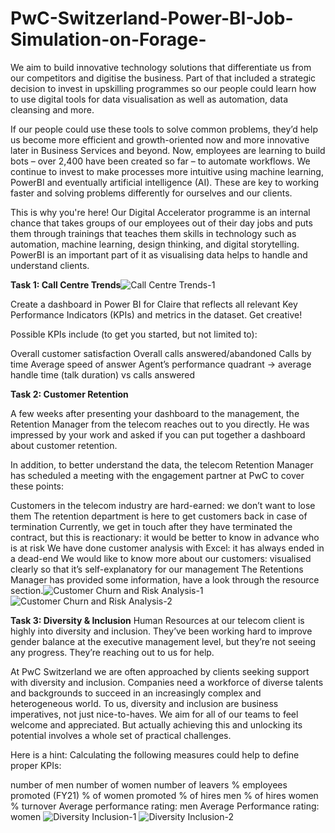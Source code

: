 # PwC-Switzerland-Power-BI-Job-Simulation-on-Forage-

We aim to build innovative technology solutions that differentiate us from our competitors and digitise the business. Part of that included a strategic decision to invest in upskilling programmes so our people could learn how to use digital tools for data visualisation as well as automation, data cleansing and more.

If our people could use these tools to solve common problems, they’d help us become more efficient and growth-oriented now and more innovative later in Business Services and beyond. Now, employees are learning to build bots – over 2,400 have been created so far – to automate workflows. We continue to invest to make processes more intuitive using machine learning, PowerBI and eventually artificial intelligence (AI). These are key to working faster and solving problems differently for ourselves and our clients.

This is why you're here! Our Digital Accelerator programme is an internal chance that takes groups of our employees out of their day jobs and puts them through trainings that teaches them skills in technology such as automation, machine learning, design thinking, and digital storytelling. PowerBI is an important part of it as visualising data helps to handle and understand clients.

**Task 1: Call Centre Trends**![Call Centre Trends-1](https://github.com/ANKUSH-ASR/PwC-Switzerland-Power-BI-Job-Simulation-on-Forage-/assets/149473786/8c6adbf9-330f-49a4-b412-a904429d7648)

Create a dashboard in Power BI for Claire that reflects all relevant Key Performance Indicators (KPIs) and metrics in the dataset. Get creative!

Possible KPIs include (to get you started, but not limited to):

Overall customer satisfaction
Overall calls answered/abandoned
Calls by time
Average speed of answer
Agent’s performance quadrant -> average handle time (talk duration) vs calls answered

**Task 2: Customer Retention**

A few weeks after presenting your dashboard to the management, the Retention Manager from the telecom reaches out to you directly. He was impressed by your work and asked if you can put together a dashboard about customer retention.

In addition, to better understand the data, the telecom Retention Manager has scheduled a meeting with the engagement partner at PwC to cover these points:

Customers in the telecom industry are hard-earned: we don’t want to lose them
The retention department is here to get customers back in case of termination
Currently, we get in touch after they have terminated the contract, but this is reactionary: it would be better to know in advance who is at risk
We have done customer analysis with Excel: it has always ended in a dead-end
We would like to know more about our customers: visualised clearly so that it’s self-explanatory for our management The Retentions Manager has provided some information, have a look through the resource section.![Customer Churn and Risk Analysis-1](https://github.com/ANKUSH-ASR/PwC-Switzerland-Power-BI-Job-Simulation-on-Forage-/assets/149473786/0693b0b4-4480-4125-ba00-1860a297bfca)
![Customer Churn and Risk Analysis-2](https://github.com/ANKUSH-ASR/PwC-Switzerland-Power-BI-Job-Simulation-on-Forage-/assets/149473786/6a6997a9-b8fa-4236-ab55-2145a1a8e914)

**Task 3: Diversity & Inclusion**
Human Resources at our telecom client is highly into diversity and inclusion. They’ve been working hard to improve gender balance at the executive management level, but they’re not seeing any progress. They’re reaching out to us for help.

At PwC Switzerland we are often approached by clients seeking support with diversity and inclusion. Companies need a workforce of diverse talents and backgrounds to succeed in an increasingly complex and heterogeneous world. To us, diversity and inclusion are business imperatives, not just nice-to-haves. We aim for all of our teams to feel welcome and appreciated. But actually achieving this and unlocking its potential involves a whole set of practical challenges.

Here is a hint: Calculating the following measures could help to define proper KPIs:

number of men
number of women
number of leavers
% employees promoted (FY21)
% of women promoted
% of hires men
% of hires women
% turnover
Average performance rating: men
Average Performance rating: women
![Diversity   Inclusion-1](https://github.com/ANKUSH-ASR/PwC-Switzerland-Power-BI-Job-Simulation-on-Forage-/assets/149473786/e9bfaf67-7218-4d84-84c9-0d7787f17036)
![Diversity   Inclusion-2](https://github.com/ANKUSH-ASR/PwC-Switzerland-Power-BI-Job-Simulation-on-Forage-/assets/149473786/fe6b884b-2a17-49cc-b3c0-0ac8cd00906e)



